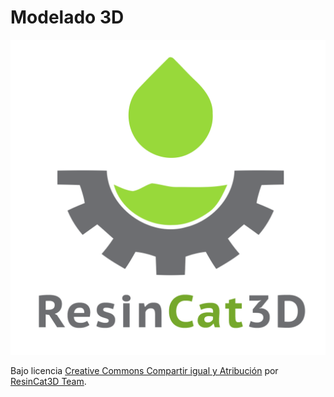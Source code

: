 # Modelado 3D
![Screenshot](https://raw.githubusercontent.com/ResinCat3D/logo/master/ResinCat3D.png)

Bajo licencia [Creative Commons Compartir igual y Atribución]( http://creativecommons.org/licenses/by-sa/3.0/es/) por [ResinCat3D Team](http://www.reprap.org/wiki/ResinCat_3D/es).
